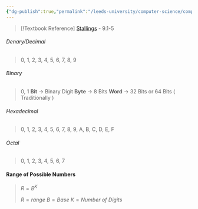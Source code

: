 ```yaml
---
{"dg-publish":true,"permalink":"/leeds-university/computer-science/compulsory-modules/computer-architecture/section-3-number-systems/"}
---
```


>[!Textbook Reference]
> [Stallings](https://leeds.primo.exlibrisgroup.com/permalink/44LEE_INST/13rlbcs/alma991012536539705181) - 9.1-5
###### Denary/Decimal
> 0, 1, 2, 3, 4, 5, 6, 7, 8, 9
###### Binary
> 0, 1
> **Bit** $\rightarrow$ Binary Digit
> **Byte** $\rightarrow$ 8 Bits
> **Word** $\rightarrow$ 32 Bits or 64 Bits ( Traditionally )
###### Hexadecimal
> 0, 1, 2, 3, 4, 5, 6, 7, 8, 9, A, B, C, D, E, F
###### Octal
> 0, 1, 2, 3, 4, 5, 6, 7

#### Range of Possible Numbers
>$R = B^K$ 
>
>$R = range$
>$B = Base$
>$K = Number\ of\ Digits$
